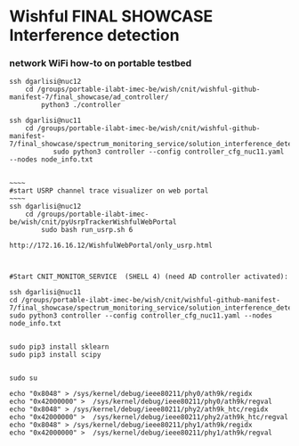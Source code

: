 Wishful FINAL SHOWCASE Interference detection
============================

### network WiFi how-to on portable testbed

    ssh dgarlisi@nuc12
        cd /groups/portable-ilabt-imec-be/wish/cnit/wishful-github-manifest-7/final_showcase/ad_controller/
            python3 ./controller

    ssh dgarlisi@nuc11
        cd /groups/portable-ilabt-imec-be/wish/cnit/wishful-github-manifest-7/final_showcase/spectrum_monitoring_service/solution_interference_detection/
               sudo python3 controller --config controller_cfg_nuc11.yaml --nodes node_info.txt


    ~~~~
    #start USRP channel trace visualizer on web portal
    ~~~~
    ssh dgarlisi@nuc12
        cd /groups/portable-ilabt-imec-be/wish/cnit/pyUsrpTrackerWishfulWebPortal
            sudo bash run_usrp.sh 6

    http://172.16.16.12/WishfulWebPortal/only_usrp.html
    
    
    
    #Start CNIT_MONITOR_SERVICE  (SHELL 4) (need AD controller activated):

    ssh dgarlisi@nuc11
    cd /groups/portable-ilabt-imec-be/wish/cnit/wishful-github-manifest-7/final_showcase/spectrum_monitoring_service/solution_interference_detection/
    sudo python3 controller --config controller_cfg_nuc11.yaml --nodes node_info.txt
    
    
    sudo pip3 install sklearn
    sudo pip3 install scipy
    
    
    sudo su
    
    echo "0x8048" > /sys/kernel/debug/ieee80211/phy0/ath9k/regidx
    echo "0x42000000" >  /sys/kernel/debug/ieee80211/phy0/ath9k/regval
    echo "0x8048" > /sys/kernel/debug/ieee80211/phy2/ath9k_htc/regidx
    echo "0x42000000" >  /sys/kernel/debug/ieee80211/phy2/ath9k_htc/regval
    echo "0x8048" > /sys/kernel/debug/ieee80211/phy1/ath9k/regidx
    echo "0x42000000" >  /sys/kernel/debug/ieee80211/phy1/ath9k/regval
